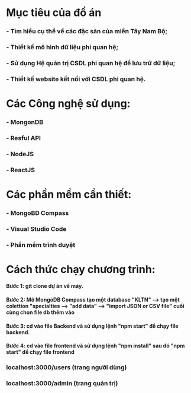 # Mục tiêu của đồ án <br>
  ### -	Tìm hiểu cụ thể về các đặc sản của miền Tây Nam Bộ; <br>
  ### -	Thiết kế mô hình dữ liệu phi quan hệ; <br>
  ### -	Sử dụng Hệ quản trị CSDL phi quan hệ để lưu trữ dữ liệu; <br>
  ### -	Thiết kế website kết nối với CSDL phi quan hệ. <br>
# Các Công nghệ sử dụng:  
  ### - MongonDB <br>
  ### - Resful API <br>
  ### - NodeJS  <br>
  ### - ReactJS <br>
# Các phần mềm cần thiết:
  ### - MongoBD Compass <br>
  ### - Visual Studio Code <br>
  ### - Phần mềm trình duyệt 
# Cách thức chạy chương trình:
  #### Bước 1: git clone dự án về máy. <br>
  #### Bước 2: Mở MongoDB Compass tạo một database "KLTN" --> tạo một colettion "specialties --> "add data" --> "import JSON or CSV file" cuối cùng chọn file db thêm vào <br>
  #### Bước 3: cd vào file Backend và sử dụng lệnh "npm start" để chạy file backend. <br>
  #### Bước 4: cd vào file frontend và sử dụng lệnh "npm install" sau đó "npm start" để chạy file frontend <br>

  ### localhost:3000/users (trang người dùng) <br>
  ### localhost:3000/admin (trang quản trị)
